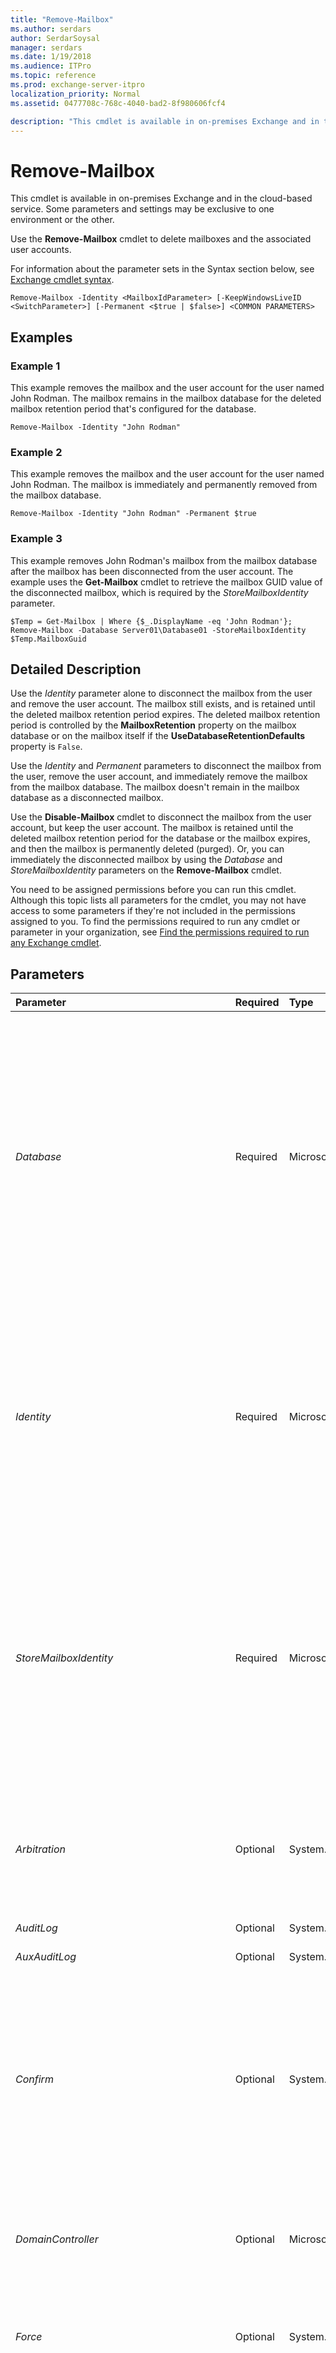 ```yaml
---
title: "Remove-Mailbox"
ms.author: serdars
author: SerdarSoysal
manager: serdars
ms.date: 1/19/2018
ms.audience: ITPro
ms.topic: reference
ms.prod: exchange-server-itpro
localization_priority: Normal
ms.assetid: 0477708c-768c-4040-bad2-8f980606fcf4

description: "This cmdlet is available in on-premises Exchange and in the cloud-based service. Some parameters and settings may be exclusive to one environment or the other."
---
```


# Remove-Mailbox

This cmdlet is available in on-premises Exchange and in the cloud-based service. Some parameters and settings may be exclusive to one environment or the other. 
  
Use the **Remove-Mailbox** cmdlet to delete mailboxes and the associated user accounts.
  
For information about the parameter sets in the Syntax section below, see [Exchange cmdlet syntax](https://technet.microsoft.com/library/bb123552.aspx). 
  
```
Remove-Mailbox -Identity <MailboxIdParameter> [-KeepWindowsLiveID <SwitchParameter>] [-Permanent <$true | $false>] <COMMON PARAMETERS>

```

## Examples
<a name="Examples"> </a>

### Example 1

This example removes the mailbox and the user account for the user named John Rodman. The mailbox remains in the mailbox database for the deleted mailbox retention period that's configured for the database.
  
```
Remove-Mailbox -Identity "John Rodman"
```

### Example 2

This example removes the mailbox and the user account for the user named John Rodman. The mailbox is immediately and permanently removed from the mailbox database.
  
```
Remove-Mailbox -Identity "John Rodman" -Permanent $true
```

### Example 3

This example removes John Rodman's mailbox from the mailbox database after the mailbox has been disconnected from the user account. The example uses the **Get-Mailbox** cmdlet to retrieve the mailbox GUID value of the disconnected mailbox, which is required by the _StoreMailboxIdentity_ parameter.
  
```
$Temp = Get-Mailbox | Where {$_.DisplayName -eq 'John Rodman'}; Remove-Mailbox -Database Server01\Database01 -StoreMailboxIdentity $Temp.MailboxGuid
```

## Detailed Description
<a name="DetailedDescription"> </a>

Use the _Identity_ parameter alone to disconnect the mailbox from the user and remove the user account. The mailbox still exists, and is retained until the deleted mailbox retention period expires. The deleted mailbox retention period is controlled by the **MailboxRetention** property on the mailbox database or on the mailbox itself if the **UseDatabaseRetentionDefaults** property is `False`.
  
Use the _Identity_ and _Permanent_ parameters to disconnect the mailbox from the user, remove the user account, and immediately remove the mailbox from the mailbox database. The mailbox doesn't remain in the mailbox database as a disconnected mailbox.
  
Use the **Disable-Mailbox** cmdlet to disconnect the mailbox from the user account, but keep the user account. The mailbox is retained until the deleted mailbox retention period for the database or the mailbox expires, and then the mailbox is permanently deleted (purged). Or, you can immediately the disconnected mailbox by using the _Database_ and _StoreMailboxIdentity_ parameters on the **Remove-Mailbox** cmdlet.
  
You need to be assigned permissions before you can run this cmdlet. Although this topic lists all parameters for the cmdlet, you may not have access to some parameters if they're not included in the permissions assigned to you. To find the permissions required to run any cmdlet or parameter in your organization, see [Find the permissions required to run any Exchange cmdlet](https://technet.microsoft.com/library/mt432940.aspx).
  
## Parameters
<a name="DetailedDescription"> </a>

|**Parameter**|**Required**|**Type**|**Description**|
|:-----|:-----|:-----|:-----|
| _Database_ <br/> |Required  <br/> |Microsoft.Exchange.Configuration.Tasks.DatabaseIdParameter  <br/> | This parameter is available only in on-premises Exchange. <br/>  The _Database_ parameter specifies the Exchange database that contains the mailbox that you want to remove. You can use any value that uniquely identifies the database. For example: <br/>  Name <br/>  Distinguished name (DN) <br/>  GUID <br/>  When you use this parameter with the _StoreMailboxIdentity_ parameter to identify and remove the mailbox, the mailbox is immediately and permanently deleted from the database, so you can't reconnect or restore the mailbox. You can't use either of these parameters with the _Identity_ parameter. <br/>  If you've disconnected a mailbox from its associated user and want to remove the mailbox object from the Exchange store, use the _Database_ and _StoreMailboxIdentity_ parameters. <br/> |
| _Identity_ <br/> |Required  <br/> |Microsoft.Exchange.Configuration.Tasks.MailboxIdParameter  <br/> | The _Identity_ parameter identifies the mailbox that you want to remove. You can use any value that uniquely identifies the mailbox. <br/>  For example: <br/>  Name <br/>  Display name <br/>  Alias <br/>  Distinguished name (DN) <br/>  Canonical DN <br/> _\<domain name\>_\ _\<account name\>_ <br/>  Email address <br/>  GUID <br/> **LegacyExchangeDN** <br/> **SamAccountName** <br/>  User ID or user principal name (UPN) <br/>  You can't use this parameter with the _Database_ parameter. <br/> |
| _StoreMailboxIdentity_ <br/> |Required  <br/> |Microsoft.Exchange.Configuration.Tasks.StoreMailboxIdParameter  <br/> |This parameter is available only in on-premises Exchange.  <br/> The _StoreMailboxIdentity_ parameter specifies the mailbox that you want to remove. When you use this parameter, you identify the mailbox by its GUID value. You can find the GUID value by using the **Get-Mailbox** or **Get-MailboxStatistics** cmdlets. <br/> When you use this parameter with the _Database_ parameter to identify and remove the mailbox, the mailbox is immediately and permanently deleted from the database, so you can't reconnect or restore the mailbox. You can't either of these parameters with the _Identity_ parameter. <br/> If you've disconnected a mailbox from its associated user and want to remove the mailbox object from the Exchange store, use the _Database_ and _StoreMailboxIdentity_ parameters. <br/> |
| _Arbitration_ <br/> |Optional  <br/> |System.Management.Automation.SwitchParameter  <br/> |This parameter is available only in on-premises Exchange.  <br/> The _Arbitration_ parameter specifies that the mailbox for which you are executing the command is an arbitration mailbox. Arbitration mailboxes are used for managing approval workflow. For example, an arbitration mailbox is used for handling moderated recipients and distribution group membership approval. <br/> |
| _AuditLog_ <br/> |Optional  <br/> |System.Management.Automation.SwitchParameter  <br/> |This parameter is reserved for internal Microsoft use.  <br/> |
| _AuxAuditLog_ <br/> |Optional  <br/> |System.Management.Automation.SwitchParameter  <br/> |This parameter is reserved for internal Microsoft use.  <br/> |
| _Confirm_ <br/> |Optional  <br/> |System.Management.Automation.SwitchParameter  <br/> | The _Confirm_ switch specifies whether to show or hide the confirmation prompt. How this switch affects the cmdlet depends on if the cmdlet requires confirmation before proceeding. <br/>  Destructive cmdlets (for example, **Remove-\*** cmdlets) have a built-in pause that forces you to acknowledge the command before proceeding. For these cmdlets, you can skip the confirmation prompt by using this exact syntax: `-Confirm:$false`.  <br/>  Most other cmdlets (for example, **New-\*** and **Set-\*** cmdlets) don't have a built-in pause. For these cmdlets, specifying the _Confirm_ switch without a value introduces a pause that forces you acknowledge the command before proceeding. <br/> |
| _DomainController_ <br/> |Optional  <br/> |Microsoft.Exchange.Data.Fqdn  <br/> |This parameter is available only in on-premises Exchange.  <br/> The _DomainController_ parameter specifies the domain controller that's used by this cmdlet to read data from or write data to Active Directory. You identify the domain controller by its fully qualified domain name (FQDN). For example, `dc01.contoso.com`.  <br/> |
| _Force_ <br/> |Optional  <br/> |System.Management.Automation.SwitchParameter  <br/> |The _Force_ switch specifies whether to suppress warning or confirmation messages. You can use this switch to run tasks programmatically where prompting for administrative input is inappropriate. You don't need to specify a value with this switch. <br/> |
| _IgnoreDefaultScope_ <br/> |Optional  <br/> |System.Management.Automation.SwitchParameter  <br/> | The _IgnoreDefaultScope_ switch tells the command to ignore the default recipient scope setting for the Exchange Management Shell session, and to use the entire forest as the scope. This allows the command to access Active Directory objects that aren't currently available in the default scope. <br/>  Using the _IgnoreDefaultScope_ switch introduces the following restrictions: <br/>  You can't use the _DomainController_ parameter. The command uses an appropriate global catalog server automatically. <br/>  You can only use the DN for the _Identity_ parameter. Other forms of identification, such as alias or GUID, aren't accepted. <br/> |
| _IgnoreLegalHold_ <br/> |Optional  <br/> |System.Management.Automation.SwitchParameter  <br/> |The _IgnoreLegalHold_ switch specifies whether to ignore the legal hold status of the user. When you disable or remove the user, the user's cloud-based mailbox that's on legal hold is also disabled or removed. You don't need to specify a value with this switch. <br/> > [!CAUTION]> After you disable or remove a mailbox, you can't include it in a discovery search. When you disable a mailbox, the mailbox is disconnected from the user account. Disconnected mailboxes and removed mailboxes are permanently deleted from the mailbox database after the deleted mailbox retention period expires. However, you can also remove a mailbox and purge it immediately from the mailbox database. Check with your organization's legal or Human Resources department before you disable or remove a mailbox that's on legal hold.           |
| _KeepWindowsLiveID_ <br/> |Optional  <br/> |System.Management.Automation.SwitchParameter  <br/> |This parameter is reserved for internal Microsoft use.  <br/> |
| _Permanent_ <br/> |Optional  <br/> |System.Boolean  <br/> | This parameter is available only in on-premises Exchange. <br/>  The _Permanent_ parameter specifies whether to permanently delete the mailbox from the mailbox database. Valid values are: <br/>  `$true`: The mailbox is immediately and permanently deleted (purged). You can't reconnect or restore the mailbox.  <br/>  `$false`: The mailbox disabled and retained until the deleted mailbox retention period expires. You can reconnect or restore the mailbox until the deleted mailbox retention period expires. This is the default value.  <br/> |
| _PermanentlyDelete_ <br/> |Optional  <br/> |System.Management.Automation.SwitchParameter  <br/> | This parameter is available only in the cloud-based service. <br/>  The _PermanentlyDelete_ switch specifies whether to immediately and permanently delete (purge) the mailbox, which prevents you from recovering or restoring the mailbox. You don't need to specify a value with this switch. <br/> **Notes**:  <br/>  This switch works only on mailboxes that have already been deleted, but are still recoverable (known as soft-deleted mailboxes). <br/>  This switch doesn't work on soft-deleted mailboxes that are on In-Place Hold or Litigation Hold (known as inactive mailboxes). <br/>  Use the **Get-Mailbox** cmdlet to identify the soft-deleted mailbox, and then pipe the results to the **Remove-Mailbox** cmdlet with this switch. For example, `Get-Mailbox -Identity Laura -SoftDeleted | Remove-Mailbox -PermanentlyDelete`.  <br/> |
| _PublicFolder_ <br/> |Optional  <br/> |System.Management.Automation.SwitchParameter  <br/> |The _PublicFolder_switch specifies that the mailbox to remove is a public folder mailbox. You don't need to specify a value with this switch. You need to use this switch to remove public folder mailboxes.  <br/> Public folder mailboxes are specially designed mailboxes to store the hierarchy and content of public folders.  <br/> |
| _RemoveArbitrationMailboxWithOABsAllowed_ <br/> |Optional  <br/> |System.Management.Automation.SwitchParameter  <br/> |This parameter is available only in on-premises Exchange.  <br/> The _RemoveArbitrationMailboxWithOABsAllowed_ switch specifies whether to bypass the checks for offline address books (OABs) within the specified arbitration mailbox that is being removed. When you use this switch, the arbitration mailbox is removed even if OABs are present in the mailbox. You don't need to specify a value with this switch. <br/> |
| _RemoveLastArbitrationMailboxAllowed_ <br/> |Optional  <br/> |System.Management.Automation.SwitchParameter  <br/> |This parameter is available only in on-premises Exchange.  <br/> The _RemoveLastArbitrationMailboxAllowed_ switch specifies whether to remove the specified mailbox, even if it's the last arbitration mailbox in the organization. If you remove the last arbitration mailbox in the organization, you can't have user-created distribution groups or moderated recipients. You don't need to specify a value with this switch. <br/> |
| _SupervisoryReviewPolicy_ <br/> |Optional  <br/> |System.Management.Automation.SwitchParameter  <br/> |PARAMVALUE: SwitchParameter  <br/> |
| _WhatIf_ <br/> |Optional  <br/> |System.Management.Automation.SwitchParameter  <br/> |The _WhatIf_ switch simulates the actions of the command. You can use this switch to view the changes that would occur without actually applying those changes. You don't need to specify a value with this switch. <br/> |
   
## Input Types
<a name="InputTypes"> </a>

To see the input types that this cmdlet accepts, see [Cmdlet Input and Output Types](http://go.microsoft.com/fwlink/p/?linkId=616387). If the Input Type field for a cmdlet is blank, the cmdlet doesn't accept input data. 
  
## Return Types
<a name="ReturnTypes"> </a>

To see the return types, which are also known as output types, that this cmdlet accepts, see [Cmdlet Input and Output Types](http://go.microsoft.com/fwlink/p/?linkId=616387). If the Output Type field is blank, the cmdlet doesn't return data. 
  

